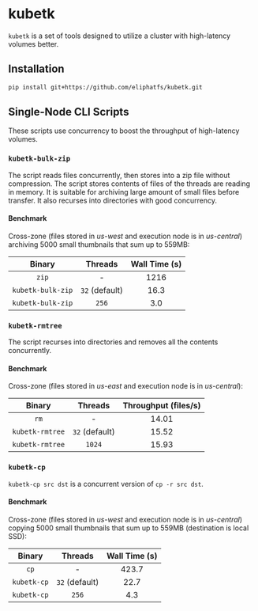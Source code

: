 # kubetk
`kubetk` is a set of tools designed to utilize a cluster with high-latency volumes better.

## Installation

```bash
pip install git+https://github.com/eliphatfs/kubetk.git
```

## Single-Node CLI Scripts

These scripts use concurrency to boost the throughput of high-latency volumes.

### `kubetk-bulk-zip`

The script reads files concurrently, then stores into a zip file without compression.
The script stores contents of files of the threads are reading in memory.
It is suitable for archiving large amount of small files before transfer.
It also recurses into directories with good concurrency.

#### Benchmark

Cross-zone (files stored in *us-west* and execution node is in *us-central*) archiving 5000 small thumbnails that sum up to 559MB:

| Binary | Threads | Wall Time (s) |
| :----: | :-----: | :--: |
| `zip` | - | 1216 |
| `kubetk-bulk-zip` | `32` (default) | 16.3 |
| `kubetk-bulk-zip` | `256` | 3.0 |

### `kubetk-rmtree`

The script recurses into directories and removes all the contents concurrently.

#### Benchmark

Cross-zone (files stored in *us-east* and execution node is in *us-central*):

| Binary | Threads | Throughput (files/s) |
| :----: | :-----: | :--: |
| `rm` | - | 14.01 |
| `kubetk-rmtree` | `32` (default) | 15.52 |
| `kubetk-rmtree` | `1024` | 15.93 |


### `kubetk-cp`

`kubetk-cp src dst` is a concurrent version of `cp -r src dst`.

#### Benchmark

Cross-zone (files stored in *us-west* and execution node is in *us-central*) copying 5000 small thumbnails that sum up to 559MB (destination is local SSD):

| Binary | Threads | Wall Time (s) |
| :----: | :-----: | :--: |
| `cp` | - | 423.7 |
| `kubetk-cp` | `32` (default) | 22.7 |
| `kubetk-cp` | `256` | 4.3 |
